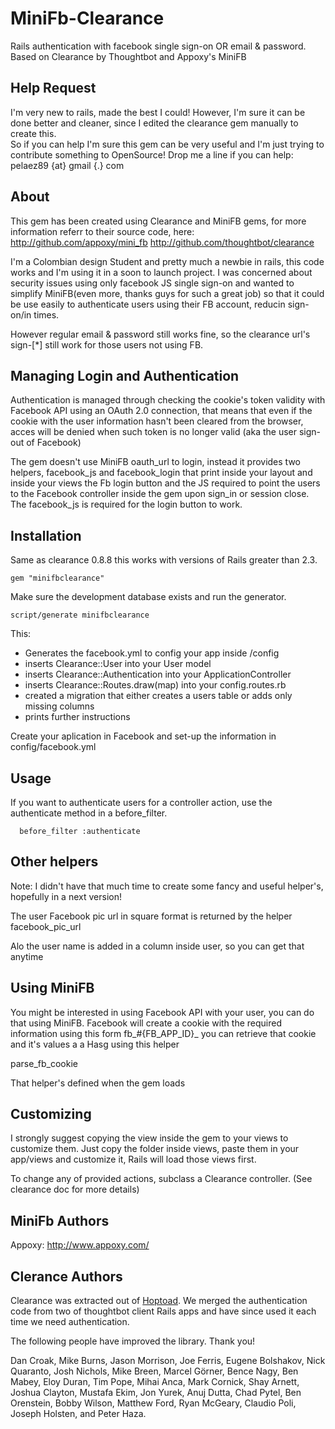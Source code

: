 MiniFb-Clearance
=========

Rails authentication with facebook single sign-on OR email & password. 
Based on Clearance by Thoughtbot and Appoxy's MiniFB

Help Request
----

I'm very new to rails, made the best I could! However, I'm sure it can be done better and cleaner, since I edited the clearance
gem manually to create this.  
So if you can help I'm sure this gem can be very useful and I'm just trying to contribute something to OpenSource! 
Drop me a line if you can help: pelaez89 {at} gmail {.} com

About
----
This gem has been created using Clearance and MiniFB gems, for more information referr to their source code, here:
http://github.com/appoxy/mini_fb
http://github.com/thoughtbot/clearance

I'm a Colombian design Student and pretty much a newbie in rails, this code works and I'm using it in a soon to launch project.
I was concerned about security issues using only facebook JS single sign-on and wanted to simplify MiniFB(even more, thanks guys
for such a great job) so that it could be use easily to authenticate users using their FB account, reducin sign-on/in times.

However regular email & password still works fine, so the clearance url's sign-[*] still work for those users not using FB.

Managing Login and Authentication
----

Authentication is managed through checking the cookie's token validity with Facebook API using an OAuth 2.0 connection, that 
means that even if the cookie with the user information hasn't been cleared from the browser, acces will be denied when 
such token  is no longer valid (aka the user sign-out of Facebook)

The gem doesn't use MiniFB oauth_url to login, instead it provides two helpers, facebook_js and facebook_login that
print inside your layout and inside your views the Fb login button and the JS required to point the users to the
Facebook controller inside the gem upon sign_in or session close. The facebook_js is required for the login button to work.

Installation
------------
Same as clearance 0.8.8 this works with versions of Rails greater than 2.3.

    gem "minifbclearance"

Make sure the development database exists and run the generator. 

    script/generate minifbclearance

This:

* Generates the facebook.yml to config your app inside /config
* inserts Clearance::User into your User model
* inserts Clearance::Authentication into your ApplicationController
* inserts Clearance::Routes.draw(map) into your config.routes.rb
* created a migration that either creates a users table or adds only missing columns
* prints further instructions


Create your aplication in Facebook and set-up the information in config/facebook.yml

Usage
-----

If you want to authenticate users for a controller action, use the authenticate
method in a before_filter.

      before_filter :authenticate

Other helpers
-----------
Note: I didn't have that much time to create some fancy and useful helper's, hopefully in a next version! 

The user Facebook pic url in square format is returned by the helper facebook_pic_url

Alo the user name is added in a column inside user, so you can get that anytime

Using MiniFB
-----------
You might be interested in using Facebook API with your user, you can do that using MiniFB.
Facebook will create a cookie with the required information using this form fb_#{FB_APP_ID}_
you can retrieve that cookie and it's values a a Hasg using this helper 

parse_fb_cookie 

That helper's defined when the gem loads

Customizing
-----------

I strongly suggest copying the view inside the gem to your views to customize them. 
Just copy the folder inside views, paste them in your app/views and customize it, 
Rails will load those views first.

To change any of provided actions, subclass a Clearance controller. (See clearance doc for more details)


MiniFb Authors
-------

Appoxy: http://www.appoxy.com/

Clerance Authors
-------

Clearance was extracted out of [Hoptoad](http://hoptoadapp.com). We merged the
authentication code from two of thoughtbot client Rails apps and have since
used it each time we need authentication.

The following people have improved the library. Thank you!

Dan Croak, Mike Burns, Jason Morrison, Joe Ferris, Eugene Bolshakov,
Nick Quaranto, Josh Nichols, Mike Breen, Marcel Görner, Bence Nagy, Ben Mabey,
Eloy Duran, Tim Pope, Mihai Anca, Mark Cornick, Shay Arnett, Joshua Clayton,
Mustafa Ekim, Jon Yurek, Anuj Dutta, Chad Pytel, Ben Orenstein, Bobby Wilson,
Matthew Ford, Ryan McGeary, Claudio Poli, Joseph Holsten, and Peter Haza.
